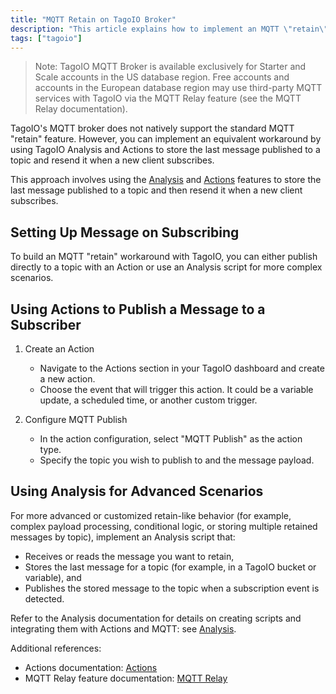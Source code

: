 ```yaml
---
title: "MQTT Retain on TagoIO Broker"
description: "This article explains how to implement an MQTT \"retain\"-like behavior on the TagoIO MQTT broker using Actions or Analysis to store and resend the last message when a new client subscribes."
tags: ["tagoio"]
---
```


> Note: TagoIO MQTT Broker is available exclusively for Starter and Scale accounts in the US database region. Free accounts and accounts in the European database region may use third-party MQTT services with TagoIO via the MQTT Relay feature (see the MQTT Relay documentation).

TagoIO's MQTT broker does not natively support the standard MQTT "retain" feature. However, you can implement an equivalent workaround by using TagoIO Analysis and Actions to store the last message published to a topic and resend it when a new client subscribes.

This approach involves using the [Analysis](link-to-analysis) and [Actions](link-to-actions) features to store the last message published to a topic and then resend it when a new client subscribes.

## Setting Up Message on Subscribing

To build an MQTT "retain" workaround with TagoIO, you can either publish directly to a topic with an Action or use an Analysis script for more complex scenarios.

## Using Actions to Publish a Message to a Subscriber

1. Create an Action  
   - Navigate to the Actions section in your TagoIO dashboard and create a new action.  
   - Choose the event that will trigger this action. It could be a variable update, a scheduled time, or another custom trigger.

2. Configure MQTT Publish  
   - In the action configuration, select "MQTT Publish" as the action type.  
   - Specify the topic you wish to publish to and the message payload.

<!-- Image placeholder removed for build -->

## Using Analysis for Advanced Scenarios

For more advanced or customized retain-like behavior (for example, complex payload processing, conditional logic, or storing multiple retained messages by topic), implement an Analysis script that:
- Receives or reads the message you want to retain,
- Stores the last message for a topic (for example, in a TagoIO bucket or variable), and
- Publishes the stored message to the topic when a subscription event is detected.

Refer to the Analysis documentation for details on creating scripts and integrating them with Actions and MQTT: see [Analysis](link-to-analysis).

Additional references:
- Actions documentation: [Actions](link-to-actions)
- MQTT Relay feature documentation: [MQTT Relay](link-to-mqtt-relay)